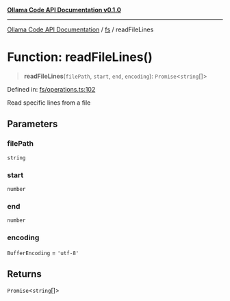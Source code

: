[**Ollama Code API Documentation v0.1.0**](../../README.md)

***

[Ollama Code API Documentation](../../modules.md) / [fs](../README.md) / readFileLines

# Function: readFileLines()

> **readFileLines**(`filePath`, `start`, `end`, `encoding`): `Promise`\<`string`[]\>

Defined in: [fs/operations.ts:102](https://github.com/erichchampion/ollama-code/blob/faff9979b25460f33a7dca555e6939125be92809/ollama-code/src/fs/operations.ts#L102)

Read specific lines from a file

## Parameters

### filePath

`string`

### start

`number`

### end

`number`

### encoding

`BufferEncoding` = `'utf-8'`

## Returns

`Promise`\<`string`[]\>
